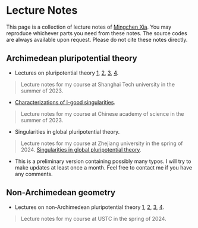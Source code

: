 # Lecture Notes

This page is a collection of lecture notes of [Mingchen Xia](readme.md). You may reproduce whichever parts you need from these notes. The source codes are always available upon request. Please do not cite these notes directly. 

## Archimedean pluripotential theory

- Lectures on pluripotential theory [1](Lectures/ShanghaiTech1.pdf), [2](Lectures/ShanghaiTech2.pdf), [3](Lectures/ShanghaiTech3.pdf), [4](Lectures/ShanghaiTech4.pdf).

> Lecture notes for my course at Shanghai Tech university in the summer of 2023.

- [Characterizations of I-good singularities](Lectures/CAS1.pdf).

> Lecture notes for my course at Chinese academy of science in the summer of 2023.

- Singularities in global pluripotential theory.

> Lecture notes for my course at Zhejiang university in the spring of 2024. [Singularities in global pluripotential theory](Lectures/SGPT.pdf).

- This is a preliminary version containing possibly many typos. I will try to make updates at least once a month. Feel free to contact me if you have any comments. 

## Non-Archimedean geometry

- Lectures on non-Archimedean pluripotential theory [1](Lectures/USTC_NA_1.pdf), [2](Lectures/USTC_NA_2.pdf), [3](Lectures/USTC_NA_3.pdf), [4](Lectures/USTC_NA_4.pdf).

> Lecture notes for my course at USTC in the spring of 2024.
